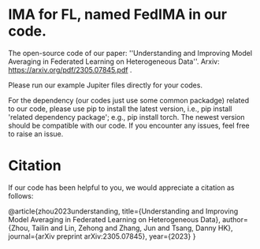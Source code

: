 # IMA for FL, named FedIMA in our code.
The open-source code of our paper: ''Understanding and Improving Model Averaging in Federated Learning on Heterogeneous Data''. Arxiv: https://arxiv.org/pdf/2305.07845.pdf .

Please run our example Jupiter files directly for your codes. 

For the dependency (our codes just use some common packadge) related to our code, please use pip to install the latest version, i.e., pip install 'related dependency package'; e.g., pip install torch. The newest version should be compatible with our code. If you encounter any issues, feel free to raise an issue.

# Citation
If our code has been helpful to you, we would appreciate a citation as follows:

@article{zhou2023understanding,
  title={Understanding and Improving Model Averaging in Federated Learning on Heterogeneous Data},
  author={Zhou, Tailin and Lin, Zehong and Zhang, Jun and Tsang, Danny HK},
  journal={arXiv preprint arXiv:2305.07845},
  year={2023}
}
